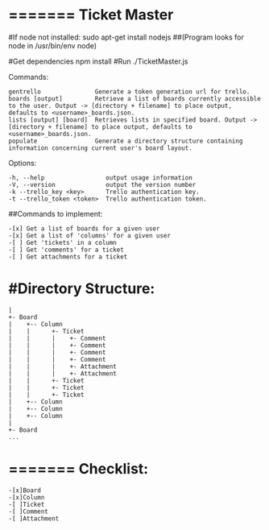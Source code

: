 =======
Ticket Master
=============
#If node not installed:
	sudo apt-get install nodejs
##(Program looks for node in /usr/bin/env node)
	
#Get dependencies
	npm install
#Run
	./TicketMaster.js

  Commands:

    gentrello               Generate a token generation url for trello.
    boards [output]         Retrieve a list of boards currently accessible to the user. Output -> [directory + filename] to place output, defaults to <username>_boards.json.
    lists [output] [board]  Retrieves lists in specified board. Output -> [directory + filename] to place output, defaults to <username>_boards.json.
    populate                Generate a directory structure containing information concerning current user's board layout.

  Options:

    -h, --help                 output usage information
    -V, --version              output the version number
    -k --trello_key <key>      Trello authentication key.
    -t --trello_token <token>  Trello authentication token.


##Commands to implement:

	-[x] Get a list of boards for a given user
	-[x] Get a list of 'columns' for a given user
	-[ ] Get 'tickets' in a column
	-[ ] Get 'comments' for a ticket
	-[ ] Get attachments for a ticket

#Directory Structure:
==
    |
    +- Board
    |    +-- Column
    |    |      +- Ticket
    |    |      |    +- Comment
    |    |      |    +- Comment
    |    |      |    +- Comment
    |    |      |    +- Comment
    |    |      |    +- Attachment
    |    |      |    +- Attachment
    |    |      +- Ticket
    |    |      +- Ticket
    |    |      +- Ticket
    |    +-- Column
    |    +-- Column
    |    +-- Column
    |
    +- Board
    ...


=======
Checklist:
==

	-[x]Board
	-[x]Column
	-[ ]Ticket
	-[ ]Comment
	-[ ]Attachment
